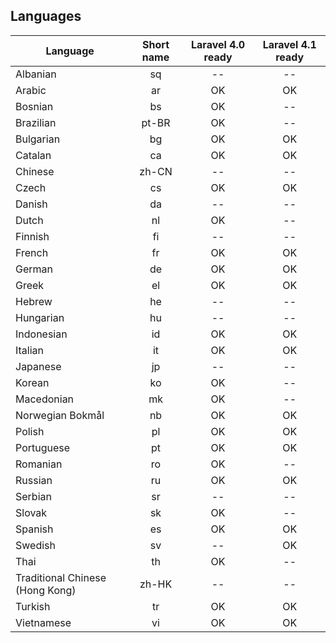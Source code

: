 
## Languages

| Language | Short name | Laravel 4.0 ready | Laravel 4.1 ready |
|----------|:----------:|:------:|:--------------:|
| Albanian | sq | -- | -- |
| Arabic | ar | OK | OK |
| Bosnian | bs | OK | -- |
| Brazilian | pt-BR | OK | -- |
| Bulgarian | bg | OK | OK |
| Catalan | ca | OK | OK |
| Chinese | zh-CN | -- | -- |
| Czech | cs | OK | OK |
| Danish | da | -- | -- |
| Dutch | nl | OK | -- |
| Finnish | fi | --  | -- |
| French | fr | OK | OK |
| German | de | OK | OK |
| Greek | el | OK | OK |
| Hebrew | he | -- | -- |
| Hungarian | hu | -- | -- |
| Indonesian | id | OK | OK |
| Italian | it | OK | OK |
| Japanese | jp | -- | -- |
| Korean | ko | OK | -- |
| Macedonian | mk | OK | -- |
| Norwegian Bokmål | nb | OK | OK |
| Polish | pl | OK | OK |
| Portuguese | pt | OK | OK |
| Romanian | ro | OK | -- |
| Russian | ru | OK | OK |
| Serbian | sr | -- | -- |
| Slovak | sk | OK | -- |
| Spanish | es | OK | OK |
| Swedish | sv | -- | OK |
| Thai | th | OK | -- |
| Traditional Chinese (Hong Kong) | zh-HK | -- | -- |
| Turkish | tr | OK | OK |
| Vietnamese | vi | OK | OK |
